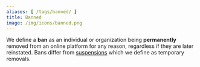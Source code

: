 ```yaml
---
aliases: [ /tags/banned/ ]
title: Banned
image: /img/icons/banned.png
---
```


We define a **ban** as an individual or organization being **permanently**
removed from an online platform for any reason, regardless if they are later
reinstated. Bans differ from [suspensions](/t/suspended/) which we define as
temporary removals.
